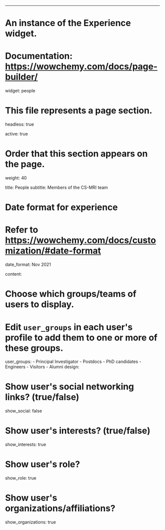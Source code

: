 ---
# An instance of the Experience widget.
# Documentation: https://wowchemy.com/docs/page-builder/
widget: people

# This file represents a page section.
headless: true

active: true

# Order that this section appears on the page.
weight: 40

title: People
subtitle: Members of the CS-MRI team

# Date format for experience
#   Refer to https://wowchemy.com/docs/customization/#date-format
date_format: Nov 2021


content:
  # Choose which groups/teams of users to display.
  #   Edit `user_groups` in each user's profile to add them to one or more of these groups.
  user_groups:
    - Principal Investigator
    - Postdocs
    - PhD candidates
    - Engineers
    - Visitors
    - Alumni
design:
  # Show user's social networking links? (true/false)
  show_social: false
  # Show user's interests? (true/false)
  show_interests: true
  # Show user's role?
  show_role: true
  # Show user's organizations/affiliations?
  show_organizations: true